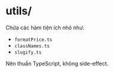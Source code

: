 # utils/

Chứa các hàm tiện ích nhỏ như:
- `formatPrice.ts`
- `classNames.ts`
- `slugify.ts`

Nên thuần TypeScript, không side-effect.
